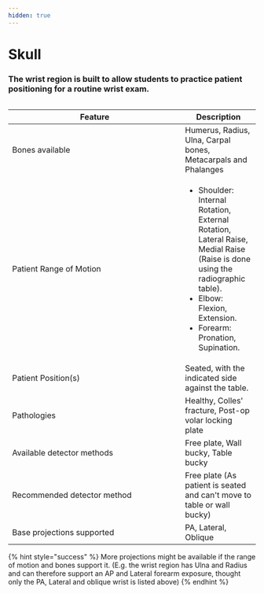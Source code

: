 ```yaml
---
hidden: true
---
```


# Skull

### The wrist region is built to allow students to practice patient positioning for a routine wrist exam.&#x20;

<figure><img src="../.gitbook/assets/DALL·E 2024-11-12 14.42.13 - Minimalist placeholder image for an anatomical app, designed with an &#x27;empty&#x27; feel to suggest future content. Use subtle line art to frame an &#x27;empty&#x27; s.webp" alt=""><figcaption></figcaption></figure>

<table><thead><tr><th width="336">Feature</th><th>Description</th></tr></thead><tbody><tr><td>Bones available</td><td>Humerus, Radius, Ulna, Carpal bones, Metacarpals and Phalanges</td></tr><tr><td>Patient Range of Motion</td><td><ul><li>Shoulder: Internal Rotation, External Rotation, Lateral Raise, Medial Raise (Raise is done using the radiographic table). </li><li>Elbow: Flexion, Extension.</li><li>Forearm: Pronation, Supination.</li></ul></td></tr><tr><td>Patient Position(s)</td><td>Seated, with the indicated side against the table.</td></tr><tr><td>Pathologies</td><td>Healthy, Colles' fracture, Post-op volar locking plate</td></tr><tr><td>Available detector methods</td><td>Free plate, Wall bucky, Table bucky </td></tr><tr><td>Recommended detector method</td><td>Free plate (As patient is seated and can't move to table or wall bucky)</td></tr><tr><td>Base projections supported</td><td>PA, Lateral, Oblique</td></tr></tbody></table>

{% hint style="success" %}
More projections might be available if the range of motion and bones support it. (E.g. the wrist region has Ulna and Radius and can therefore support an AP and Lateral forearm exposure, thought only the PA, Lateral and oblique wrist is listed above)&#x20;
{% endhint %}

